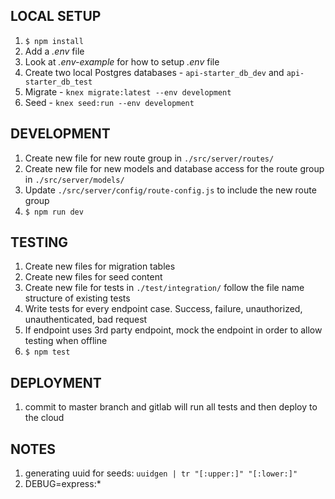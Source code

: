 ## LOCAL SETUP
1. `$ npm install`
1. Add a *.env* file
1. Look at *.env-example* for how to setup *.env* file
1. Create two local Postgres databases - `api-starter_db_dev` and `api-starter_db_test`
1. Migrate - `knex migrate:latest --env development`
1. Seed - `knex seed:run --env development`

## DEVELOPMENT
1. Create new file for new route group in `./src/server/routes/`
1. Create new file for new models and database access for the route group in `./src/server/models/`
1. Update `./src/server/config/route-config.js` to include the new route group
1. `$ npm run dev`

## TESTING
1. Create new files for migration tables
1. Create new files for seed content
1. Create new file for tests in `./test/integration/` follow the file name structure of existing tests
1. Write tests for every endpoint case. Success, failure, unauthorized, unauthenticated, bad request
1. If endpoint uses 3rd party endpoint, mock the endpoint in order to allow testing when offline
1. `$ npm test`

## DEPLOYMENT
1. commit to master branch and gitlab will run all tests and then deploy to the cloud

## NOTES
1. generating uuid for seeds: `uuidgen | tr "[:upper:]" "[:lower:]"`
1. DEBUG=express:*
